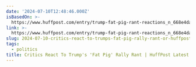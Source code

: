 ```yaml
---
date: '2024-07-10T12:48:46.000Z'
isBasedOn: >-
  https://www.huffpost.com/entry/trump-fat-pig-rant-reactions_n_668e4da5e4b0a62057b8ca78
link: >-
  https://www.huffpost.com/entry/trump-fat-pig-rant-reactions_n_668e4da5e4b0a62057b8ca78
slug: 2024-07-10-critics-react-to-trumps-fat-pig-rally-rant-or-huffpost-latest-news
tags:
  - politics
title: Critics React To Trump's 'Fat Pig' Rally Rant | HuffPost Latest News
---
```

 
